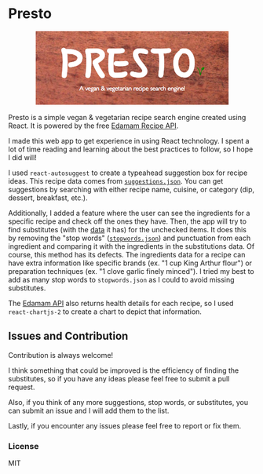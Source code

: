 # Presto

<p align="center">
  <img src="https://github.com/kashiish/presto/blob/master/presto.png?raw=true"/>
</p>

Presto is a simple vegan & vegetarian recipe search engine created using React. It is powered by the free [Edamam Recipe API](https://developer.edamam.com/edamam-docs-recipe-api).

I made this web app to get experience in using React technology. I spent a lot of time reading and learning about the best practices to follow, so I hope I did will!

I used `react-autosuggest` to create a typeahead suggestion box for recipe ideas. This recipe data comes from [`suggestions.json`](https://github.com/kashiish/presto/blob/master/public/assets/suggestions.json). You can get suggestions by searching with either recipe name, cuisine, or category (dip, dessert, breakfast, etc.).

Additionally, I added a feature where the user can see the ingredients for a specific recipe and check off the ones they have. Then, the app will try to find substitutes (with the [data](https://github.com/kashiish/presto/blob/master/public/assets/substitutions.json) it has) for the unchecked items. It does this by removing the "stop words" ([`stopwords.json`](https://github.com/kashiish/presto/blob/master/public/assets/stopwords.json)) and punctuation from each ingredient and comparing it with the ingredients in the substitutions data. Of course, this method has its defects. The ingredients data for a recipe can have extra information like specific brands (ex. "1 cup King Arthur flour") or preparation techniques (ex. "1 clove garlic finely minced"). I tried my best to add as many stop words to `stopwords.json` as I could to avoid missing substitutes.

The [Edamam API](https://developer.edamam.com/edamam-docs-recipe-api) also returns health details for each recipe, so I used `react-chartjs-2` to create a chart to depict that information.

## Issues and Contribution
Contribution is always welcome! 

I think something that could be improved is the efficiency of finding the substitutes, so if you have any ideas please feel free to submit a pull request.

Also, if you think of any more suggestions, stop words, or substitutes, you can submit an issue and I will add them to the list.

Lastly, if you encounter any issues please feel free to report or fix them.

### License
MIT

